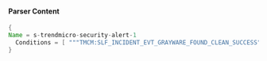 #### Parser Content
```Java
{
Name = s-trendmicro-security-alert-1
  Conditions = [ """TMCM:SLF_INCIDENT_EVT_GRAYWARE_FOUND_CLEAN_SUCCESS""" ]
}
```